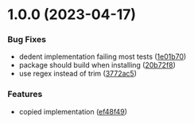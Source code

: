 # 1.0.0 (2023-04-17)


### Bug Fixes

* dedent implementation failing most tests ([1e01b70](https://github.com/zmrl010/dedented/commit/1e01b70ad075e7e7d7db4d55788b7e16f2f25734))
* package should build when installing ([20b72f8](https://github.com/zmrl010/dedented/commit/20b72f82e798c3eac3ee22a973bd73c458f5e8c1))
* use regex instead of trim ([3772ac5](https://github.com/zmrl010/dedented/commit/3772ac50ebe7e8084fda50b6d3c79e31478b6b00))


### Features

* copied implementation ([ef48f49](https://github.com/zmrl010/dedented/commit/ef48f49bcac30f626676830776f7ac957f8f825a))
